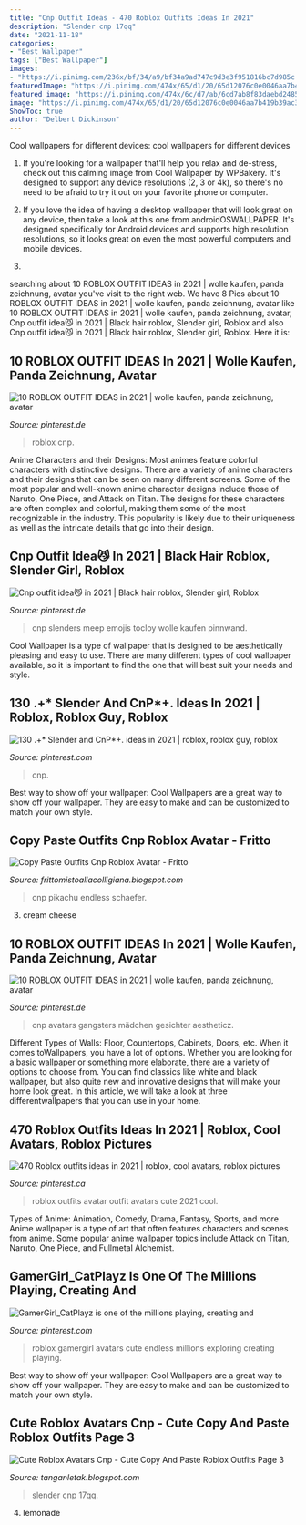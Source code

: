 ```yaml
---
title: "Cnp Outfit Ideas - 470 Roblox Outfits Ideas In 2021"
description: "Slender cnp 17qq"
date: "2021-11-18"
categories:
- "Best Wallpaper"
tags: ["Best Wallpaper"]
images:
- "https://i.pinimg.com/236x/bf/34/a9/bf34a9ad747c9d3e3f951816bc7d985c.jpg"
featuredImage: "https://i.pinimg.com/474x/65/d1/20/65d12076c0e0046aa7b419b39ac35485.jpg"
featured_image: "https://i.pinimg.com/474x/6c/d7/ab/6cd7ab8f83daebd2485cc86e1e950a3c.jpg"
image: "https://i.pinimg.com/474x/65/d1/20/65d12076c0e0046aa7b419b39ac35485.jpg"
ShowToc: true
author: "Delbert Dickinson"
---
```



Cool wallpapers for different devices:
cool wallpapers for different devices 

1. If you're looking for a wallpaper that'll help you relax and de-stress, check out this calming image from Cool Wallpaper by WPBakery. It's designed to support any device resolutions (2, 3 or 4k), so there's no need to be afraid to try it out on your favorite phone or computer.

2. If you love the idea of having a desktop wallpaper that will look great on any device, then take a look at this one from androidOSWALLPAPER. It's designed specifically for Android devices and supports high resolution resolutions, so it looks great on even the most powerful computers and mobile devices.

3.

	

		
searching about 10 ROBLOX OUTFIT IDEAS in 2021 | wolle kaufen, panda zeichnung, avatar you've visit to the right web. We have 8 Pics about 10 ROBLOX OUTFIT IDEAS in 2021 | wolle kaufen, panda zeichnung, avatar like 10 ROBLOX OUTFIT IDEAS in 2021 | wolle kaufen, panda zeichnung, avatar, Cnp outfit idea😼 in 2021 | Black hair roblox, Slender girl, Roblox and also Cnp outfit idea😼 in 2021 | Black hair roblox, Slender girl, Roblox. Here it is:
		
    
## 10 ROBLOX OUTFIT IDEAS In 2021 | Wolle Kaufen, Panda Zeichnung, Avatar

<img loading=lazy src="https://i.pinimg.com/474x/6c/d7/ab/6cd7ab8f83daebd2485cc86e1e950a3c.jpg" onerror="this.onerror=null;this.src='https://tse2.mm.bing.net/th?id=OIP.EfwY-Zq0Vj6uo4NBj7YS0wAAAA&amp;pid=15.1';" alt="10 ROBLOX OUTFIT IDEAS in 2021 | wolle kaufen, panda zeichnung, avatar">

_Source: pinterest.de_

>roblox cnp. 

	

Anime Characters and their Designs: Most animes feature colorful characters with distinctive designs.
There are a variety of anime characters and their designs that can be seen on many different screens. Some of the most popular and well-known anime character designs include those of Naruto, One Piece, and Attack on Titan. The designs for these characters are often complex and colorful, making them some of the most recognizable in the industry. This popularity is likely due to their uniqueness as well as the intricate details that go into their design.

    
## Cnp Outfit Idea😼 In 2021 | Black Hair Roblox, Slender Girl, Roblox

<img loading=lazy src="https://i.pinimg.com/736x/2b/fc/9a/2bfc9ae3b1b5e87074b1f054ad9b4ec5.jpg" onerror="this.onerror=null;this.src='https://tse3.mm.bing.net/th?id=OIP._Suft2WTpDIKUyfkbFjg-gHaI_&amp;pid=15.1';" alt="Cnp outfit idea😼 in 2021 | Black hair roblox, Slender girl, Roblox">

_Source: pinterest.de_

>cnp slenders meep emojis tocloy wolle kaufen pinnwand. 

	

Cool Wallpaper is a type of wallpaper that is designed to be aesthetically pleasing and easy to use. There are many different types of cool wallpaper available, so it is important to find the one that will best suit your needs and style.

    
## 130 .+* Slender And CnP*+. Ideas In 2021 | Roblox, Roblox Guy, Roblox

<img loading=lazy src="https://i.pinimg.com/236x/bf/34/a9/bf34a9ad747c9d3e3f951816bc7d985c.jpg" onerror="this.onerror=null;this.src='https://tse2.mm.bing.net/th?id=OIP.f3fl4Ih-uwDmgyFQW7x3SgAAAA&amp;pid=15.1';" alt="130 .+* Slender and CnP*+. ideas in 2021 | roblox, roblox guy, roblox">

_Source: pinterest.com_

>cnp. 

	

Best way to show off your wallpaper:
Cool Wallpapers are a great way to show off your wallpaper. They are easy to make and can be customized to match your own style.

    
## Copy Paste Outfits Cnp Roblox Avatar - Fritto

<img loading=lazy src="https://i.pinimg.com/736x/bb/bf/bc/bbbfbc6a7075f0297b66b349c9e8c255.jpg" onerror="this.onerror=null;this.src='https://tse4.mm.bing.net/th?id=OIP.e_4lrxQLQ4-ZvxB8i-LNyAAAAA&amp;pid=15.1';" alt="Copy Paste Outfits Cnp Roblox Avatar - Fritto">

_Source: frittomistoallacolligiana.blogspot.com_

>cnp pikachu endless schaefer. 

	

3. cream cheese 

    
## 10 ROBLOX OUTFIT IDEAS In 2021 | Wolle Kaufen, Panda Zeichnung, Avatar

<img loading=lazy src="https://i.pinimg.com/474x/65/d1/20/65d12076c0e0046aa7b419b39ac35485.jpg" onerror="this.onerror=null;this.src='https://tse1.mm.bing.net/th?id=OIP.NpicYbA1U7M6-fSOqdgYewAAAA&amp;pid=15.1';" alt="10 ROBLOX OUTFIT IDEAS in 2021 | wolle kaufen, panda zeichnung, avatar">

_Source: pinterest.de_

>cnp avatars gangsters mädchen gesichter aestheticz. 

	

Different Types of Walls: Floor, Countertops, Cabinets, Doors, etc.
When it comes toWallpapers, you have a lot of options. Whether you are looking for a basic wallpaper or something more elaborate, there are a variety of options to choose from. You can find classics like white and black wallpaper, but also quite new and innovative designs that will make your home look great. In this article, we will take a look at three differentwallpapers that you can use in your home.

    
## 470 Roblox Outfits Ideas In 2021 | Roblox, Cool Avatars, Roblox Pictures

<img loading=lazy src="https://i.pinimg.com/236x/5a/49/9e/5a499e520aa7714e434afdd14e326e94.jpg" onerror="this.onerror=null;this.src='https://tse2.mm.bing.net/th?id=OIP.XEH5dplahllgVebpk_Z8JgAAAA&amp;pid=15.1';" alt="470 Roblox outfits ideas in 2021 | roblox, cool avatars, roblox pictures">

_Source: pinterest.ca_

>roblox outfits avatar outfit avatars cute 2021 cool. 

	

Types of Anime: Animation, Comedy, Drama, Fantasy, Sports, and more
Anime wallpaper is a type of art that often features characters and scenes from anime. Some popular anime wallpaper topics include Attack on Titan, Naruto, One Piece, and Fullmetal Alchemist.

    
## GamerGirl_CatPlayz Is One Of The Millions Playing, Creating And

<img loading=lazy src="https://i.pinimg.com/736x/4e/09/5d/4e095dd79defad413f8379009ab4c2a6.jpg" onerror="this.onerror=null;this.src='https://tse2.mm.bing.net/th?id=OIP.bWZre8d-n32zTMIewtEH6AAAAA&amp;pid=15.1';" alt="GamerGirl_CatPlayz is one of the millions playing, creating and">

_Source: pinterest.com_

>roblox gamergirl avatars cute endless millions exploring creating playing. 

	

Best way to show off your wallpaper:
Cool Wallpapers are a great way to show off your wallpaper. They are easy to make and can be customized to match your own style.

    
## Cute Roblox Avatars Cnp - Cute Copy And Paste Roblox Outfits Page 3

<img loading=lazy src="https://qph.fs.quoracdn.net/main-qimg-81fd3d9e6a2ef602636e446dd868d863" onerror="this.onerror=null;this.src='https://tse2.mm.bing.net/th?id=OIP.gf09nmou9gJjbkRt2GjYYwAAAA&amp;pid=15.1';" alt="Cute Roblox Avatars Cnp - Cute Copy And Paste Roblox Outfits Page 3">

_Source: tanganletak.blogspot.com_

>slender cnp 17qq. 

	

4. lemonade 

